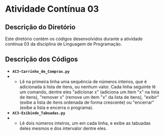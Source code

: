# Atividade Contínua 03

## Descrição do Diretório

Este diretório contém os códigos desenvolvidos durante a atividade contínua 03 da disciplina de Linguagem de Programação.

## Descrição dos Códigos

- **`AC3-Carrinho_de_Compras.py`**
- - Lê na primeira linha uma sequência de números inteiros, que é adicionada à lista de itens, ou nenhum valor. Cada linha seguinte lê um comando, dentre eles "adicionar x" (adiciona um item "x" na lista de itens), "remover x" (remove um item "x" da lista de itens), "exibir" (exibe a lista de itens ordenada de forma crescente) ou "encerrar" (exibe a lista e encerra o programa).
- **`AC3-Exibindo_Tabuadas.py`**
- - Lê dois números inteiros, um em cada linha, e exibe as tabuadas deles mesmos e dos intervalor dentre eles.
